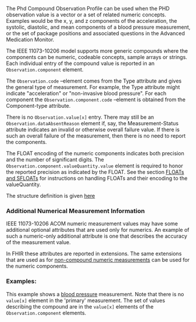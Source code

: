 The Phd Compound Observation Profile can be used when the PHD observation value is a vector or a set of related numeric concepts. Examples would be the x, y, and z components of the acceleration, the systolic, diastolic, and mean components of a blood pressure measurement, or the set of package positions and associated questions in the Advanced Medication Monitor.

The IEEE 11073-10206 model supports more generic compounds where the components can be numeric, codeable concepts, sample arrays or strings. Each individual entry of the compound value is reported in an `Observation.component` element.

The `Observation.code` –element comes from the Type attribute and gives the general type of measurement. For example, the Type attribute might indicate "acceleration" or "non-invasive blood pressure". For each component the `Observation.component.code` –element is obtained from the Component-type attribute.

There is no `Observation.value[x]` entry. There may still be an `Observation.dataAbsentReason` element if, say, the Measurement-Status attribute indicates an invalid or otherwise overall failure value. If there is such an overall failure of the measurement, then there is no need to report the components.

The FLOAT encoding of the numeric components indicates both precision and the number of significant digits. The `Observation.component.valueQuantity.value` element is required to honor the reported precision as indicated by the  FLOAT. See the section [FLOATs and SFLOATs](FLOATS.html) for instructions on handling FLOATs and their encoding to the valueQuantity.

The structure definition is given [here](StructureDefinition-PhdCompoundObservation.html)

### Additional Numerical Measurement Information
IEEE 11073-10206 ACOM numeric measurement values may have some additional optional attributes that are used only for numerics. An example of such a numeric-only additional attribute is one that describes the accuracy of the measurement value. 

In FHIR these attributes are reported in extensions. The same extensions that are used as for [non-compound numeric measurements](StructureDefinition-PhdNumericObservation.html) can be used for the numeric components. 

### Examples:
This example shows a [blood pressure](Observation-compound-numeric-blood-pressure.html) measurement. Note that there is no `value[x]` element in the 'primary' measurement. The set of values describing the compound are in the `value[x]` elements of the `Observation.component` elements.
